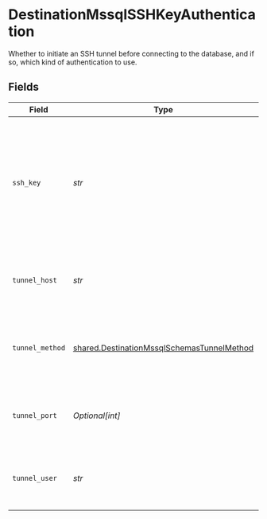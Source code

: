 # DestinationMssqlSSHKeyAuthentication

Whether to initiate an SSH tunnel before connecting to the database, and if so, which kind of authentication to use.


## Fields

| Field                                                                                                               | Type                                                                                                                | Required                                                                                                            | Description                                                                                                         | Example                                                                                                             |
| ------------------------------------------------------------------------------------------------------------------- | ------------------------------------------------------------------------------------------------------------------- | ------------------------------------------------------------------------------------------------------------------- | ------------------------------------------------------------------------------------------------------------------- | ------------------------------------------------------------------------------------------------------------------- |
| `ssh_key`                                                                                                           | *str*                                                                                                               | :heavy_check_mark:                                                                                                  | OS-level user account ssh key credentials in RSA PEM format ( created with ssh-keygen -t rsa -m PEM -f myuser_rsa ) |                                                                                                                     |
| `tunnel_host`                                                                                                       | *str*                                                                                                               | :heavy_check_mark:                                                                                                  | Hostname of the jump server host that allows inbound ssh tunnel.                                                    |                                                                                                                     |
| `tunnel_method`                                                                                                     | [shared.DestinationMssqlSchemasTunnelMethod](../../models/shared/destinationmssqlschemastunnelmethod.md)            | :heavy_check_mark:                                                                                                  | Connect through a jump server tunnel host using username and ssh key                                                |                                                                                                                     |
| `tunnel_port`                                                                                                       | *Optional[int]*                                                                                                     | :heavy_minus_sign:                                                                                                  | Port on the proxy/jump server that accepts inbound ssh connections.                                                 | 22                                                                                                                  |
| `tunnel_user`                                                                                                       | *str*                                                                                                               | :heavy_check_mark:                                                                                                  | OS-level username for logging into the jump server host.                                                            |                                                                                                                     |